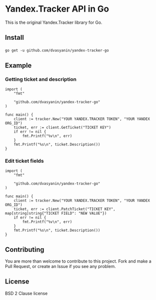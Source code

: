Yandex.Tracker API in Go
===============
This is the original Yandex.Tracker library for Go.

## Install

###
    go get -u github.com/dvasyanin/yandex-tracker-go

## Example

### Getting ticket and description

```golang
import (
	"fmt"

	"github.com/dvasyanin/yandex-tracker-go"
)

func main() {
	client := tracker.New("YOUR YANDEX.TRACKER TOKEN", "YOUR YANDEX ORG_ID")
	ticket, err := client.GetTicket("TICKET KEY")
    if err != nil {
    	fmt.Printf("%v\n", err)
    }
    fmt.Printf("%s\n", ticket.Description())
}
```

### Edit ticket fields

```golang
import (
    "fmt"

    "github.com/dvasyanin/yandex-tracker-go"
)

func main() {
    client := tracker.New("YOUR YANDEX.TRACKER TOKEN", "YOUR YANDEX ORG_ID")
    ticket, err := client.PatchTicket("TICKET KEY", map[string]string{"TICKET FIELD": "NEW VALUE"})
    if err != nil {
    	fmt.Printf("%v\n", err)
    }
    fmt.Printf("%s\n", ticket.Description())
}
```

## Contributing

You are more than welcome to contribute to this project.  Fork and
make a Pull Request, or create an Issue if you see any problem.

## License

BSD 2 Clause license
